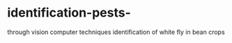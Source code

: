 # identification-pests-
through vision computer techniques identification of white fly in bean crops
